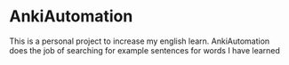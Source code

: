 # AnkiAutomation
This is a personal project to increase my english learn.
AnkiAutomation does the job of searching for example sentences for words I have learned
